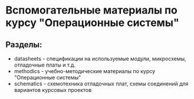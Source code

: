 # Вспомогательные материалы по курсу "Операционные системы"

## Разделы:
* datasheets - спецификации на используемые модули, микросхемы, отладочные платы и т.д.
* methodics - учебно-методические материалы по курсу "Операционные системы"
* schematics - схемотехника отладочных плат, схемы соединений для вариантов курсовых проектов